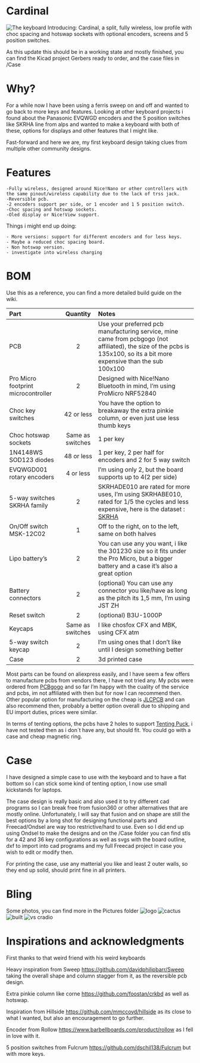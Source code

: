 # Cardinal
![The keyboard](Pictures/MVIMG_20240205_121454.jpg)
 Introducing: Cardinal, a split, fully wireless, low profile with choc spacing and hotswap sockets with optional encoders, screens and 5 position switches.

 As this update this should be in a working state and mostly finished, you can find the Kicad project Gerbers ready to order, and the case files in /Case
 
# Why?

For a while now I have been using a ferris sweep on and off and wanted to go back to more keys and features. 
Looking at other keyboard projects i found about the Panasonic EVQWGD encoders and the 5 position switches like SKRHA line from alps and wanted to make a keyboard with both of these, options for displays and other features that I might like.

Fast-forward and here we are, my first keyboard design taking clues from multiple other community designs.

# Features

    -Fully wireless, designed around Nice!Nano or other controllers with the same pinout/wireless capability due to the lack of trss jack.
    -Reversible pcb.
    -2 encoders support per side, or 1 encoder and 1 5 position switch.
    -Choc spacing and hotswap sockets.
    -Oled display or Nice!View support.

 Things i might end up doing:
 
    - More versions: support for different encoders and for less keys.
    - Maybe a reduced choc spacing board.
    - Non hotswap version.
    - investigate into wireless charging

# BOM

Use this as a reference, you can find a more detailed build guide on the wiki.

| Part      | Quantity | Notes| 
| :-------------- | :---: | :------ |
| PCB | 2 | Use your preferred pcb manufacturing service, mine came from pcbgogo (not affiliated), the size of the pcbs is 135x100, so its a bit more expensive than the sub 100x100 |
| Pro Micro footprint microcontroller | 2 | Designed with Nice!Nano Bluetooth in mind, I’m using ProMicro NRF52840 |
| Choc key switches | 42 or less | You have the option to breakaway the extra pinkie column, or even just use less thumb keys |
| Choc hotswap sockets | Same as switches | 1 per key|
| 1N4148WS SOD123 diodes  | 48 or less | 1 per key, 2 per half for encoders and 2 for 5 way switch | 
| EVQWGD001 rotary encoders | 4 or less | I’m using only 2, but the board supports up to 4(2 per side)|
| 5-way switches SKRHA family   | 2 | SKRHADE010 are rated for more uses, I’m using SKRHABE010, rated for 1/5 the cycles and less expensive, here is the dataset : [SKRHA](https://www.mouser.es/datasheet/2/15/SKRH-1370966.pdf)|
| On/Off switch MSK-12C02 | 1 | Off to the right, on to the left, same on both halves |
| Lipo battery’s | 2 | You can use any you want, i like the 301230 size so it fits under the Pro Micro, but a bigger battery and a case it’s also a great option |
| Battery connectors | 2 | (optional) You can use any connector you like/have as long as the pitch its 1,5 mm, I’m using JST ZH|
| Reset switch | 2 | (optional) B3U-1000P|
| Keycaps | Same as switches | I like chosfox CFX and MBK, using CFX atm |
| 5-way switch keycap | 2 | I’m using ones that I don’t like until I design something better |
| Case | 2 | 3d printed case |

Most parts can be found on aliexpress easily, and I have seem a few offers to manufacture pcbs from vendors there, I have not tried any. My pcbs were ordered from [PCBgogo](https://www.pcbgogo.com/) and so far I’m happy with the cuality of the service and pcbs, im not affiliated with then but for now I can recommend then. Other popular option for manufacturing on the cheap is [JLCPCB](https://jlcpcb.com/) and can also recommend then, probably a better option overall due to shipping and EU import duties, prices were similar.

In terms of tenting options, the pcbs have 2 holes to support [Tenting Puck](https://splitkb.com/products/tenting-puck), i have not tested then as i don´t have any, but should fit. You could go with a case and cheap magnetic ring.

# Case

I have designed a simple case to use with the keyboard and to have a flat bottom so I can stick some kind of tenting option, I now use small kickstands for laptops.

The case design is really basic and also used it to try different cad programs so I can break free from fusion360 or other alternatives that are mostly online. Unfortunately, I will say that fusion and on shape are still the best options by a long shot for designing functional parts and Freecad/Ondsel are way too restrictive/hard to use. Even so I did end up using Ondsel to make the designs and on the /Case folder you can find stls for a 42 and 36 key configurations as well as svgs with the board outline, dxf to import into cad programs and my full Freecad project in case you wish to edit or modify then.

For printing the case, use any matterial you like and least 2 outer walls, so they end up solid, should print fine in all printers.

# Bling

Some photos, you can find more in the Pictures folder
![logo](Pictures/MVIMG_20240214_121357.jpg)
![cactus](Pictures/MVIMG_20240205_121725.jpg)
![built](Pictures/MVIMG_20240214_121055.jpg)
![vs cradio](Pictures/MVIMG_20240214_121200.jpg)

# Inspirations and acknowledgments

First thanks to that weird friend with his weird keyboards

Heavy inspiration from Sweep https://github.com/davidphilipbarr/Sweep taking the overall shape and column stagger from it, as the reversible pcb design.

Extra pinkie column like corne https://github.com/foostan/crkbd as well as hotswap.

Inspiration from Hillside https://github.com/mmccoyd/hillside as its close to what I wanted, but also an encouragement to go further.

Encoder from Rollow  https://www.barbellboards.com/product/rollow as I fell in love with it.

5 position switches from Fulcrum https://github.com/dschil138/Fulcrum but with more keys.
